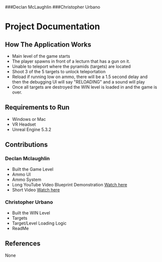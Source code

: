 ###Declan McLaughlin
###Christopher Urbano

# Project Documentation

## How The Application Works
- Main level of the game starts
- The player spawns in front of a lecturn that has a gun on it.
- Unable to teleport where the pyramids (targets) are located
- Shoot 3 of the 5 targets to unlock teleportation
- Reload if running low on ammo, there will be a 1.5 second delay and then the debugging UI will say "RELOADING" and a sound will play
- Once all targets are destroyed the WIN level is loaded in and the game is over.

## Requirements to Run
- Windows or Mac
- VR Headset
- Unreal Engine 5.3.2

## Contributions

### Declan Mclaughlin
- Built the Game Level
- Ammo UI
- Ammo System
- Long YouTube Video Blueprint Demonstration [Watch here](https://www.youtube.com/watch?v=RoG_qVfdrwc)
- Short Video [Watch here](https://www.youtube.com/watch?v=9tKuMeQ-3YY)

### Christopher Urbano
- Built the WIN Level
- Targets
- Target/Level Loading Logic
- ReadMe

## References
None

